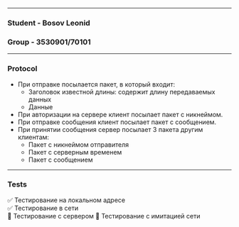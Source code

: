 ___
### Student - Bosov Leonid
### Group   - 3530901/70101
___
### Protocol
- При отправке посылается пакет, в который входит:
    - Заголовок известной длины: содержит длину передаваемых данных
    - Данные
- При авторизации на сервере клиент посылает пакет с никнеймом.
- При отправке сообщения клиент посылает пакет с сообщением.
- При принятии сообщения сервер посылает 3 пакета другим клиентам:
    - Пакет с никнеймом отправителя
    - Пакет с серверным временем
    - Пакет с сообщением
___
### Tests
:white_check_mark: Тестирование на локальном адресе   
:white_check_mark: Тестирование в сети    
:black_square_button: Тестирование с сервером
:black_square_button: Тестирование с имитацией сети

